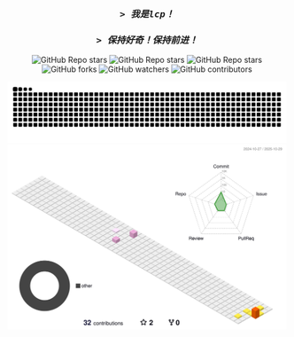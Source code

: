 
<!--
**lcp2021211/lcp2021211** is a ✨ _special_ ✨ repository because its `README.md` (this file) appears on your GitHub profile.

Here are some ideas to get you started:

- 🔭 I’m currently working on ...
- 🌱 I’m currently learning ...
- 👯 I’m looking to collaborate on ...
- 🤔 I’m looking for help with ...
- 💬 Ask me about ...
- 📫 How to reach me: ...
- 😄 Pronouns: ...
- ⚡ Fun fact: ...
-->

<h3 align="center">
  <a href="#" data-fix-readme-link-style></a>
  <i>
    <samp>
      > 我是lcp！
    </samp>
  </i>
</h3>

<h3 align="center">
  <a href="#" data-fix-readme-link-style></a>
  <i>
    <samp>
      > 保持好奇！保持前进！
    </samp>
  </i>
</h3>

<p align="center">
  <img alt="GitHub Repo stars" src="https://img.shields.io/badge/Python-3776AB?style=for-the-badge&logo=python&logoColor=white">
  <img alt="GitHub Repo stars" src="https://img.shields.io/badge/Java-ED8B00?style=for-the-badge&logo=openjdk&logoColor=white">
  <img alt="GitHub Repo stars" src="https://img.shields.io/badge/docker-%230db7ed.svg?style=for-the-badge&logo=docker&logoColor=white">
  <img alt="GitHub forks" src="https://img.shields.io/badge/-LeetCode-FFA116?style=for-the-badge&logo=LeetCode&logoColor=black">
  <img alt="GitHub watchers" src="https://img.shields.io/badge/Windows-0078D6?style=for-the-badge&logo=windows&logoColor=white">
  <img alt="GitHub contributors" src="https://img.shields.io/badge/mac%20os-000000?style=for-the-badge&logo=apple&logoColor=white">
</p>

<!-- 我的贪吃小蛇 -->
<picture>
  <source media="(prefers-color-scheme: dark)" srcset="https://raw.githubusercontent.com/lcp2021211/lcp2021211/refs/heads/output/github-contribution-grid-snake-dark.svg">
  <source media="(prefers-color-scheme: light)" srcset="https://raw.githubusercontent.com/lcp2021211/lcp2021211/refs/heads/output/github-contribution-grid-snake.svg">
  <img alt="github contribution grid snake animation" src="https://raw.githubusercontent.com/lcp2021211/lcp2021211/refs/heads/output/github-contribution-grid-snake.svg">
</picture>

<!-- 我的提交小地图 -->
<picture>
  <source media="(prefers-color-scheme: dark)" srcset="https://raw.githubusercontent.com/lcp2021211/lcp2021211/refs/heads/main/profile-3d-contrib/profile-night-rainbow.svg">
  <source media="(prefers-color-scheme: light)" srcset="https://raw.githubusercontent.com/lcp2021211/lcp2021211/refs/heads/main/profile-3d-contrib/profile-season-animate.svg">
  <img alt="github contribution grid snake animation" src="https://raw.githubusercontent.com/lcp2021211/lcp2021211/refs/heads/main/profile-3d-contrib/profile-season-animate.svg">
</picture>


